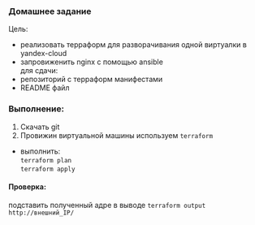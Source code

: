 ### Домашнее задание

Цель: 
- реализовать терраформ для разворачивания одной виртуалки в yandex-cloud 
- запровиженить nginx с помощью ansible \
для сдачи: 
- репозиторий с терраформ манифестами 
- README файл
### Выполнение:
1. Скачать git
2. Провижин виртуальной машины используем `terraform`
  - выполнить: \
 `terraform plan` \
 `terraform apply`
 
   #### Проверка:
   подставить полученный адре в выводе `terraform output` \
   `http://внешний_IP/`
 
 
